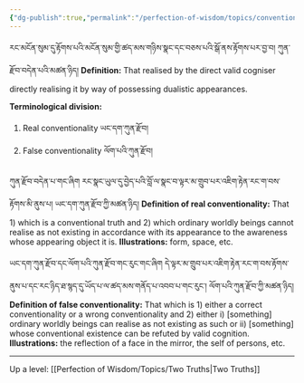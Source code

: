 ```yaml
---
{"dg-publish":true,"permalink":"/perfection-of-wisdom/topics/conventional-truth/"}
---
```


རང་མངོན་སུམ་དུ་རྟོགས་པའི་མངོན་སུམ་གྱི་ཚད་མས་གཉིས་སྣང་དང་བཅས་པའི་སྒོ་ནས་རྟོགས་པར་བྱ་བ། ཀུན་རྫོབ་བདེན་པའི་མཚན་ཉིད།
**Definition:** That realised by the direct valid cogniser directly realising it by way of possessing dualistic appearances.

**Terminological division:**
1. Real conventionality ཡང་དག་ཀུན་རྫོབ།
2. False conventionality ལོག་པའི་ཀུན་རྫོབ།

ཀུན་རྫོབ་བདེན་པ་གང་ཞིག རང་སྣང་ཡུལ་དུ་བྱེད་པའི་བློ་ལ་སྣང་བ་ལྟར་མ་གྲུབ་པར་འཇིག་རྟེན་རང་ག་བས་རྟོགས་མི་ནུས་པ། ཡང་དག་ཀུན་རྫོབ་ཀྱི་མཚན་ཉིད།
**Definition of real conventionality:** That 1) which is a conventional truth and 2) which ordinary worldly beings cannot realise as not existing in accordance with its appearance to the awareness whose appearing object it is.
**Illustrations:** form, space, etc.

ཡང་དག་ཀུན་རྫོབ་དང་ལོག་པའི་ཀུན་རྫོབ་གང་རུང་གང་ཞིག དེ་ལྟར་མ་གྲུབ་པར་འཇིག་རྟེན་རང་ག་བས་རྟོགས་ནུས་པ་དང་རང་ཉིད་ཐ་སྙད་དུ་ཡོད་པ་ལ་ཚད་མས་གནོད་པ་འབབ་པ་གང་རུང་། ལོག་པའི་ཀུན་རྫོབ་ཀྱི་མཚན་ཉིད།
**Definition of false conventionality:** That which is 1) either a correct conventionality or a wrong conventionality and 2) either i) [something] ordinary worldly beings can realise as not existing as such or ii) [something] whose conventional existence can be refuted by valid cognition.
**Illustrations:** the reflection of a face in the mirror, the self of persons, etc.

---
Up a level: [[Perfection of Wisdom/Topics/Two Truths\|Two Truths]]
